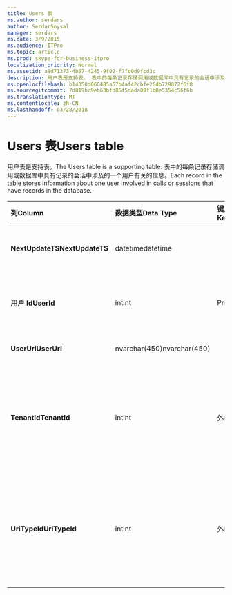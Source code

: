 ```yaml
---
title: Users 表
ms.author: serdars
author: SerdarSoysal
manager: serdars
ms.date: 3/9/2015
ms.audience: ITPro
ms.topic: article
ms.prod: skype-for-business-itpro
localization_priority: Normal
ms.assetid: a8d71373-4b57-4245-9f02-f7fc0d9fcd3c
description: 用户表是支持表。 表中的每条记录存储调用或数据库中具有记录的会话中涉及的一个用户有关的信息。
ms.openlocfilehash: b14350d060485a57b4af42cbfe26db729872f6f8
ms.sourcegitcommit: 7d819bc9eb63bfd85f5dada09f1b8e5354c56f6b
ms.translationtype: MT
ms.contentlocale: zh-CN
ms.lasthandoff: 03/28/2018
---
```

# <a name="users-table"></a><span data-ttu-id="2afc5-104">Users 表</span><span class="sxs-lookup"><span data-stu-id="2afc5-104">Users table</span></span>
 
<span data-ttu-id="2afc5-105">用户表是支持表。</span><span class="sxs-lookup"><span data-stu-id="2afc5-105">The Users table is a supporting table.</span></span> <span data-ttu-id="2afc5-106">表中的每条记录存储调用或数据库中具有记录的会话中涉及的一个用户有关的信息。</span><span class="sxs-lookup"><span data-stu-id="2afc5-106">Each record in the table stores information about one user involved in calls or sessions that have records in the database.</span></span>
  
|<span data-ttu-id="2afc5-107">**列**</span><span class="sxs-lookup"><span data-stu-id="2afc5-107">**Column**</span></span>|<span data-ttu-id="2afc5-108">**数据类型**</span><span class="sxs-lookup"><span data-stu-id="2afc5-108">**Data Type**</span></span>|<span data-ttu-id="2afc5-109">**键/索引**</span><span class="sxs-lookup"><span data-stu-id="2afc5-109">**Key/Index**</span></span>|<span data-ttu-id="2afc5-110">**详细信息**</span><span class="sxs-lookup"><span data-stu-id="2afc5-110">**Details**</span></span>|
|:-----|:-----|:-----|:-----|
|<span data-ttu-id="2afc5-111">**NextUpdateTS**</span><span class="sxs-lookup"><span data-stu-id="2afc5-111">**NextUpdateTS**</span></span> <br/> |<span data-ttu-id="2afc5-112">datetime</span><span class="sxs-lookup"><span data-stu-id="2afc5-112">datetime</span></span>  <br/> ||<span data-ttu-id="2afc5-113">供内部使用的时间戳。</span><span class="sxs-lookup"><span data-stu-id="2afc5-113">Time stamp for internal use.</span></span>  <br/> |
|<span data-ttu-id="2afc5-114">**用户 Id**</span><span class="sxs-lookup"><span data-stu-id="2afc5-114">**UserId**</span></span> <br/> |<span data-ttu-id="2afc5-115">int</span><span class="sxs-lookup"><span data-stu-id="2afc5-115">int</span></span>  <br/> |<span data-ttu-id="2afc5-116">Primary</span><span class="sxs-lookup"><span data-stu-id="2afc5-116">Primary</span></span>  <br/> |<span data-ttu-id="2afc5-117">识别该用户的唯一号码。</span><span class="sxs-lookup"><span data-stu-id="2afc5-117">Unique number identifying this user.</span></span>  <br/> |
|<span data-ttu-id="2afc5-118">**UserUri**</span><span class="sxs-lookup"><span data-stu-id="2afc5-118">**UserUri**</span></span> <br/> |<span data-ttu-id="2afc5-119">nvarchar(450)</span><span class="sxs-lookup"><span data-stu-id="2afc5-119">nvarchar(450)</span></span>  <br/> | <br/> |<span data-ttu-id="2afc5-120">用户的 URI。</span><span class="sxs-lookup"><span data-stu-id="2afc5-120">User URI.</span></span>  <br/> |
|<span data-ttu-id="2afc5-121">**TenantId**</span><span class="sxs-lookup"><span data-stu-id="2afc5-121">**TenantId**</span></span> <br/> |<span data-ttu-id="2afc5-122">int</span><span class="sxs-lookup"><span data-stu-id="2afc5-122">int</span></span>  <br/> |<span data-ttu-id="2afc5-123">外</span><span class="sxs-lookup"><span data-stu-id="2afc5-123">Foreign</span></span>  <br/> |<span data-ttu-id="2afc5-124">此用户的租户 id。</span><span class="sxs-lookup"><span data-stu-id="2afc5-124">This user's Tenant ID.</span></span> <span data-ttu-id="2afc5-125">[租户表](tenants.md)的详细信息，请参阅。</span><span class="sxs-lookup"><span data-stu-id="2afc5-125">See the [Tenants table](tenants.md) for more information.</span></span> <br/> |
|<span data-ttu-id="2afc5-126">**UriTypeId**</span><span class="sxs-lookup"><span data-stu-id="2afc5-126">**UriTypeId**</span></span> <br/> |<span data-ttu-id="2afc5-127">int</span><span class="sxs-lookup"><span data-stu-id="2afc5-127">int</span></span>  <br/> |<span data-ttu-id="2afc5-128">外</span><span class="sxs-lookup"><span data-stu-id="2afc5-128">Foreign</span></span>  <br/> |<span data-ttu-id="2afc5-129">此用户的 URI 类型。</span><span class="sxs-lookup"><span data-stu-id="2afc5-129">This user's URI type.</span></span> <span data-ttu-id="2afc5-130">[UriTypes 表](uritypes.md)的详细信息，请参阅。</span><span class="sxs-lookup"><span data-stu-id="2afc5-130">See the [UriTypes table](uritypes.md) for more information.</span></span> <br/> |
   

